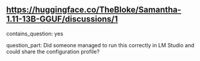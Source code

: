 ## https://huggingface.co/TheBloke/Samantha-1.11-13B-GGUF/discussions/1

contains_question: yes

question_part: Did someone managed to run this correctly in LM Studio and could share the configuration profile?